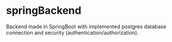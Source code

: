 # springBackend
Backend made in SpringBoot with implemented postgres database connection and security (authentication/authorization).
